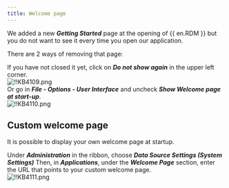 ```yaml
---
title: Welcome page
---
```

We added a new ***Getting Started*** page at the opening of {{ en.RDM }} but you do not want to see it every time you open our application.  

There are 2 ways of removing that page:  

If you have not closed it yet, click on ***Do not show again*** in the upper left corner.  
![!!KB4109.png](https://webdevolutions.azureedge.net/docs/en/kb/KB4109.png)  
Or go in ***File - Options - User Interface*** and uncheck ***Show Welcome page at start-up***.  
![!!KB4110.png](https://webdevolutions.azureedge.net/docs/en/kb/KB4110.png)
## Custom welcome page
It is possible to display your own welcome page at startup.  

Under ***Administration*** in the ribbon, choose ***Data Source Settings (System Settings)*** Then, in ***Applications***, under the ***Welcome Page*** section, enter the URL that points to your custom welcome page.  
![!!KB4111.png](https://webdevolutions.azureedge.net/docs/en/kb/KB4111.png)
